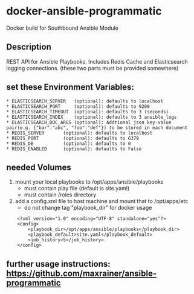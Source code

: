 # docker-ansible-programmatic
Docker build for Southbound Ansible Module

## Description
REST API for Ansible Playbooks. Includes Redis Cache and Elasticsearch logging connections. (these two parts must be provided somewhere)

## set these Environment Variables:
	* ELASTICSEARCH_SERVER   (optional): defaults to localhost
	* ELASTICSEARCH_PORT     (optional): defaults to 9200
	* ELASTICSEARCH_TIMEOUT  (optional): defaults to 3 (seconds)
	* ELASTICSEARCH_INDEX    (optional): defaults to 3 ansible_logs
	* ELASTICSEARCH_DOC_ARGS (optional): Addtional json key-value pair(e.g. {"bar":"abc", "foo":"def"}) to be stored in each document
	* REDIS_SERVER   	 (optional): defaults to localhost
	* REDIS_PORT   	 	 (optional): defaults to 6379
	* REDIS_DB   		 (optional): defaults to 0
	* REDIS_ENABLED   	 (optional): defaults to False


## needed Volumes

1. mount your local playbooks to /opt/apps/ansible/playbooks
	* must contain play file (default is site.yaml)
	* must contain /roles directory 
2. add a config.xml file to host machine and mount that to /opt/apps/etc
	* do not change tag "playbook_dir" for docker usage
	
```
	<?xml version="1.0" encoding="UTF-8" standalone="yes"?>
	<config>
		<playbook_dir>/opt/apps/ansible/playbooks</playbook_dir>
		<playbook_default>site.yaml</playbook_default>
		<job_history>5</job_history>
	</config>
```

## further usage instructions: https://github.com/maxrainer/ansible-programmatic
